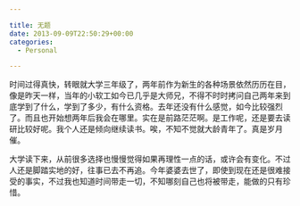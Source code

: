 ```yaml
---

title: 无题
date: 2013-09-09T22:50:29+00:00
categories:
  - Personal

---
```




时间过得真快，转眼就大学三年级了，两年前作为新生的各种场景依然历历在目，像是昨天一样，当年的小软工如今已几乎是大师兄，不得不时时拷问自己两年来到底学到了什么，学到了多少，有什么资格。去年还没有什么感觉，如今比较强烈了。而且也开始想两年后我会在哪里。实在是前路茫茫啊。是工作呢，还是要去读研比较好呢。我个人还是倾向继续读书。唉，不知不觉就大龄青年了。真是岁月催。

大学读下来，从前很多选择也慢慢觉得如果再理性一点的话，或许会有变化。不过人还是脚踏实地的好，往事已去不再追。今年婆婆去世了，即使到现在还是很难接受的事实，不过我也知道时间带走一切，不知哪刻自己也将被带走，能做的只有珍惜。
